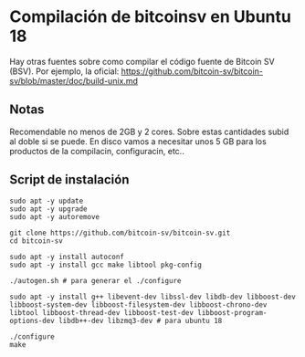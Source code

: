 # Compilación de bitcoinsv en Ubuntu 18
Hay otras fuentes sobre como compilar el código fuente de Bitcoin SV (BSV). Por ejemplo, la oficial: https://github.com/bitcoin-sv/bitcoin-sv/blob/master/doc/build-unix.md

## Notas

Recomendable no menos de 2GB y 2 cores. Sobre estas cantidades subid al doble si se puede. En disco vamos a necesitar unos 5 GB para los productos de la compilacin, configuracin, etc..


## Script de instalación 


```console
sudo apt -y update
sudo apt -y upgrade
sudo apt -y autoremove

git clone https://github.com/bitcoin-sv/bitcoin-sv.git
cd bitcoin-sv

sudo apt -y install autoconf
sudo apt -y install gcc make libtool pkg-config

./autogen.sh # para generar el ./configure

sudo apt -y install g++ libevent-dev libssl-dev libdb-dev libboost-dev libboost-system-dev libboost-filesystem-dev libboost-chrono-dev libtool libboost-thread-dev libboost-test-dev libboost-program-options-dev libdb++-dev libzmq3-dev # para ubuntu 18

./configure
make
```
